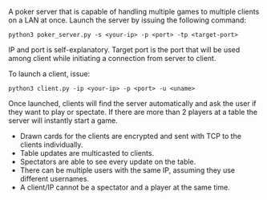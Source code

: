 A poker server that is capable of handling multiple games to multiple clients on a LAN at once. Launch the server by issuing the following command:
```
python3 poker_server.py -s <your-ip> -p <port> -tp <target-port>
```

IP and port is self-explanatory. Target port is the port that will be used among client while initiating a connection from server to client.

To launch a client, issue:
```
python3 client.py -ip <your-ip> -p <port> -u <uname>
```

Once launched, clients will find the server automatically and ask the user if they want to play or spectate. If there are more than 2 players at a table the server will instantly start a game.

- Drawn cards for the clients are encrypted and sent with TCP to the clients individually.
- Table updates are multicasted to clients.
- Spectators are able to see every update on the table.
- There can be multiple users with the same IP, assuming they use different usernames.
- A client/IP cannot be a spectator and a player at the same time.
